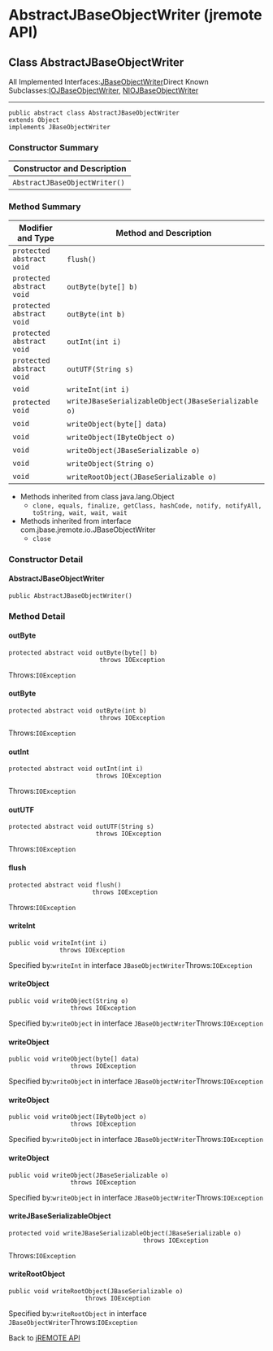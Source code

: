 # AbstractJBaseObjectWriter (jremote API)

<PageHeader />

## Class AbstractJBaseObjectWriter

All Implemented Interfaces:[JBaseObjectWriter](./../jbaseobjectwriter-%28jremote-api%29 "interface in com.jbase.jremote.io")Direct Known Subclasses:[IOJBaseObjectWriter](./../iojbaseobjectwriter-%28jremote-api%29 "class in com.jbase.jremote.io"), [NIOJBaseObjectWriter](./../niojbaseobjectwriter-%28jremote-api%29 "class in com.jbase.jremote.io")
* * *


```
public abstract class AbstractJBaseObjectWriter
extends Object
implements JBaseObjectWriter
```

### Constructor Summary


| Constructor and Description<br> |
| --- |
| `AbstractJBaseObjectWriter()` <br> |






### Method Summary


| Modifier and Type<br> | Method and Description<br> |
| --- | --- |
| `protected abstract void`<br> | `flush()` <br> |
| `protected abstract void`<br> | `outByte(byte[] b)` <br> |
| `protected abstract void`<br> | `outByte(int b)` <br> |
| `protected abstract void`<br> | `outInt(int i)` <br> |
| `protected abstract void`<br> | `outUTF(String s)` <br> |
| `void`<br> | `writeInt(int i)` <br> |
| `protected void`<br> | `writeJBaseSerializableObject(JBaseSerializable o)` <br> |
| `void`<br> | `writeObject(byte[] data)` <br> |
| `void`<br> | `writeObject(IByteObject o)` <br> |
| `void`<br> | `writeObject(JBaseSerializable o)` <br> |
| `void`<br> | `writeObject(String o)` <br> |
| `void`<br> | `writeRootObject(JBaseSerializable o)` <br> |


- Methods inherited from class java.lang.Object
    - `clone, equals, finalize, getClass, hashCode, notify, notifyAll, toString, wait, wait, wait`
- Methods inherited from interface com.jbase.jremote.io.JBaseObjectWriter
    - `close`

### Constructor Detail

#### AbstractJBaseObjectWriter

```
public AbstractJBaseObjectWriter()
```





### 


### Method Detail

#### outByte

```
protected abstract void outByte(byte[] b)
                         throws IOException
```
Throws:`IOException`
#### 


#### outByte

```
protected abstract void outByte(int b)
                         throws IOException
```
Throws:`IOException`
#### 


#### outInt

```
protected abstract void outInt(int i)
                        throws IOException
```
Throws:`IOException`
#### 


#### outUTF

```
protected abstract void outUTF(String s)
                        throws IOException
```
Throws:`IOException`
#### 


#### flush

```
protected abstract void flush()
                       throws IOException
```
Throws:`IOException`
#### 


#### writeInt

```
public void writeInt(int i)
              throws IOException
```
Specified by:`writeInt` in interface `JBaseObjectWriter`Throws:`IOException`
#### 


#### writeObject

```
public void writeObject(String o)
                 throws IOException
```
Specified by:`writeObject` in interface `JBaseObjectWriter`Throws:`IOException`
#### 


#### writeObject

```
public void writeObject(byte[] data)
                 throws IOException
```
Specified by:`writeObject` in interface `JBaseObjectWriter`Throws:`IOException`
#### 


#### writeObject

```
public void writeObject(IByteObject o)
                 throws IOException
```
Specified by:`writeObject` in interface `JBaseObjectWriter`Throws:`IOException`
#### 


#### writeObject

```
public void writeObject(JBaseSerializable o)
                 throws IOException
```
Specified by:`writeObject` in interface `JBaseObjectWriter`Throws:`IOException`
#### 


#### writeJBaseSerializableObject

```
protected void writeJBaseSerializableObject(JBaseSerializable o)
                                     throws IOException
```
Throws:`IOException`
#### 


#### writeRootObject

```
public void writeRootObject(JBaseSerializable o)
                     throws IOException
```
Specified by:`writeRootObject` in interface `JBaseObjectWriter`Throws:`IOException`

Back to [jREMOTE API](com_jbase_jremote_package-summary)



  
<PageFooter />
